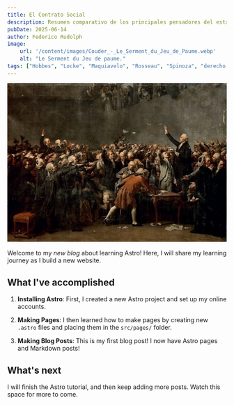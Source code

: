 ```yaml
---
title: El Contrato Social
description: Resumen comparativo de los principales pensadores del estado-nación moderno.
pubDate: 2025-06-14
author: Federico Rudolph
image:
    url: '/content/images/Couder_-_Le_Serment_du_Jeu_de_Paume.webp'
    alt: "Le Serment du Jeu de paume."
tags: ["Hobbes", "Locke", "Maquiavelo", "Rosseau", "Spinoza", "derecho natural", "filosofía moderna", "filosofía política"]
---
```


![Le Serment du Jeu de Paume, Auguste Couder](/src/content/posts-content/post-1/Couder_-_Le_Serment_du_Jeu_de_Paume.webp)

Welcome to my _new blog_ about learning Astro! Here, I will share my learning journey as I build a new website.

## What I've accomplished

1. **Installing Astro**: First, I created a new Astro project and set up my online accounts.

2. **Making Pages**: I then learned how to make pages by creating new `.astro` files and placing them in the `src/pages/` folder.

3. **Making Blog Posts**: This is my first blog post! I now have Astro pages and Markdown posts!

## What's next

I will finish the Astro tutorial, and then keep adding more posts. Watch this space for more to come.